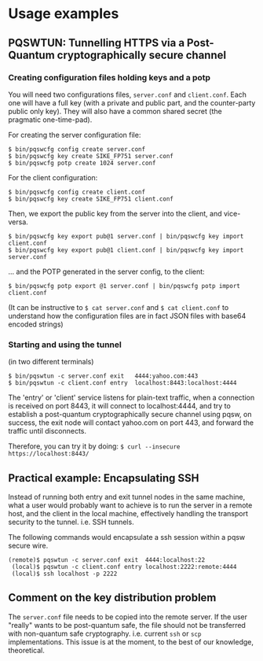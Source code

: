 # Usage examples

## PQSWTUN: Tunnelling HTTPS via a Post-Quantum cryptographically secure channel

### Creating configuration files holding keys and a potp
You will need two configurations files, `server.conf` and `client.conf`. Each one will have a full key (with a private
and public part, and the counter-party public only key). They will also have a common shared secret (the pragmatic
one-time-pad).

For creating the server configuration file:
```
$ bin/pqswcfg config create server.conf
$ bin/pqswcfg key create SIKE_FP751 server.conf
$ bin/pqswcfg potp create 1024 server.conf 
```

For the client configuration:
```
$ bin/pqswcfg config create client.conf
$ bin/pqswcfg key create SIKE_FP751 client.conf
```

Then, we export the public key from the server into the client, and vice-versa.
```
$ bin/pqswcfg key export pub@1 server.conf | bin/pqswcfg key import client.conf
$ bin/pqswcfg key export pub@1 client.conf | bin/pqswcfg key import server.conf
```

... and the POTP generated in the server config, to the client:
```
$ bin/pqswcfg potp export @1 server.conf | bin/pqswcfg potp import client.conf
```

(It can be instructive to `$ cat server.conf` and `$ cat client.conf` to understand how the configuration files are in
fact JSON files with base64 encoded strings)

### Starting and using the tunnel 
(in two different terminals)
```
$ bin/pqswtun -c server.conf exit   4444:yahoo.com:443
$ bin/pqswtun -c client.conf entry  localhost:8443:localhost:4444
```

The 'entry' or 'client' service listens for plain-text traffic, when a connection is received on port 8443, it will
connect to localhost:4444, and try to establish a post-quantum cryptographically secure channel using pqsw, on success,
the exit node will contact yahoo.com on port 443, and forward the traffic until disconnects.

Therefore, you can try it by doing: `$ curl --insecure https://localhost:8443/`

## Practical example: Encapsulating SSH
Instead of running both entry and exit tunnel nodes in the same machine, what a user would probably want to achieve
is to run the server in a remote host, and the client in the local machine, effectively handling the transport security
to the tunnel. i.e. SSH tunnels. 

The following commands would encapsulate a ssh session within a pqsw secure wire.
``` 
(remote)$ pqswtun -c server.conf exit  4444:localhost:22
 (local)$ pqswtun -c client.conf entry localhost:2222:remote:4444
 (local)$ ssh localhost -p 2222
```

## Comment on the key distribution problem
The `server.conf` file needs to be copied into the remote server. If the user "really" wants to be post-quantum safe,
the file should not be transferred with non-quantum safe cryptography. i.e. current `ssh` or `scp` implementations. 
This issue is at the moment, to the best of our knowledge, theoretical.

